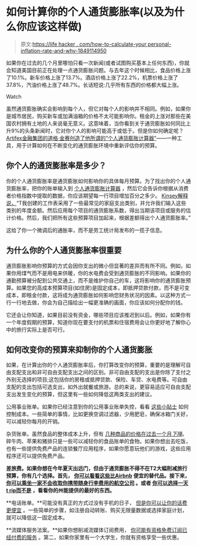 # 如何计算你的个人通货膨胀率(以及为什么你应该这样做)

> 原文:[https://life hacker . com/how-to-calculate-your personal-inflation-rate-and-why-1849114950](https://lifehacker.com/how-to-calculate-your-personal-inflation-rate-and-why-1849114950)

如果你在过去的几个月里哪怕只看一次新闻(或者试图购买基本上任何东西)，你就会知道美国目前正在处理一点通货膨胀问题。与去年这个时候相比，食品价格上涨了10.1%。新车价格上涨了13.7%。酒店价格上涨了22.2%，机票价格上涨了37.8%，汽油价格上涨了48.7%。长话短说:几乎所有东西的价格都大幅上涨。

Watch

虽然通货膨胀确实会影响到每个人，但它对每个人的影响并不相同。例如，如果你是城市居民，购买新车或加满油箱的价格不太可能影响你。租金的上涨对那些在美国农村拥有土地的人来说毫无意义。这意味着，当你看到关于通货膨胀如何同比上升9%的头条新闻时，它对你个人的影响可能高于或低于。但是你如何确定呢？[Artifex金融集团的道格·金赛创造了他所谓的“个人通货膨胀计算器”](https://www.kiplinger.com/personal-finance/inflation/604823/what-is-your-personal-inflation-rate)——一种工具，用于计算如何在不断变化的通货膨胀环境中重新评估你的预算。

## 你个人的通货膨胀率是多少？

你的个人通货膨胀率是通货膨胀如何影响你的具体每月预算。为了找出你的个人通货膨胀率，把你的账单输入到 [个人通货膨胀计算器](https://info.artifexfinancial.com/personal-inflation-rate) ，然后它会告诉你根据从消费者价格指数中提取的数据，你应该期望每一行项目增加百分之多少。 [Kinsey解释说，](https://www.kiplinger.com/personal-finance/inflation/604823/what-is-your-personal-inflation-rate)“T我创建的工作表采用了一些最常见的家庭支出类别，并允许我们输入这些类别的年度金额。然后应用每个项目的通货膨胀系数，得出当期该项目或服务的估计价格。然后，我们把所有这些预算项目加起来，根据差额得出个人通货膨胀率。”

这给了你一个微调后的通胀率，而不是劳工统计局发布的一揽子信息。

## 为什么你的个人通货膨胀率很重要

通货膨胀影响你预算的方式会因你支出的微小但显著的差异而有所不同。例如，如果你用煤气而不是用电来供暖，你的水电费会受到通货膨胀的不同影响。如果你的通勤预算被分配到公共交通上，而不是维护你自己的车，这将影响你的通货膨胀预算。如果您的高成本预算项目(如住房)是固定成本，即抵押贷款付款，而不是可变成本，即租金付款，这将成为通货膨胀如何影响您财务状况的因素。以这种方式一行一行地去做，你会为自己描绘出一幅更准确的画面，你应该如何分配你的钱。

它还会让你知道，如果目前没有资金，哪些项目应该推迟到以后。例如，如果你有一个年度假期的预算，知道你现在要支付的机票和住宿费用会让你更好地了解你心中的旅行实际上是否可行。

## 如何改变你的预算来抑制你的个人通货膨胀

如果，在计算出你的个人通货膨胀率后，你打算改变你的预算，重要的是理解可自由支配支出和非可自由支配支出之间的区别。非可自由支配的支出是你除了支付之外别无选择的项目;这包括你的房租或抵押贷款、保险、车贷、水电费等。可自由支配的支出包括可选支出，如外出就餐或旅游。总的来说，更容易适应可自由支配支出发生变化的预算，但这里有一些如何降低这两类支出的建议。

公用事业账单。如果你已经注意到你的公用事业账单失控，看看 [这些小贴士](https://lifehacker.com/all-the-ways-you-could-be-saving-money-on-your-energy-b-1849028593) 如何控制成本。一些简单的事情，比如更换空调过滤器，少用肥皂，确保冰箱门关好，可以减轻你每月的开销。

杂货账单。虽然食品的整体成本上升，但有 [几种商品的价格在过去一个月*下降*](https://lifehacker.com/these-food-prices-actually-went-down-this-month-1849046356)。碎牛肉、苹果和猪排只是一些可以减轻你的食品账单的食物。如果你想出去吃饭，也有一些提供免费产品的连锁餐厅应用程序，如果你愿意玩他们的游戏，这些应用程序还可以提供免费产品。

**差旅费。如果你想在今年夏天出远门，但由于通货膨胀不得不在T2大幅削减旅行预算，你有几个选择。首先， [你可以看看这些比Airbnb](https://lifehacker.com/the-best-vacation-rental-alternatives-to-airbnb-1849088885) 便宜的替代品。接下来， [你可以乘坐一家不会收取你携带随身行李费用的航空公司](https://lifehacker.com/these-airlines-let-you-carry-on-for-free-1849106506) 。或者 [你可以选择一天 t rip而不是](https://lifehacker.com/50-of-the-cheapest-day-trips-to-take-across-the-us-1849058582) ，看看你的州能提供的最好的东西。**

**电话账单。**可能没有真正的方式过没有手机的日子， [但是你可以让你的话费更便宜](https://lifehacker.com/the-easiest-ways-to-cut-down-your-cell-phone-bill-1849014104) 。一些简单的步骤，如注册自动转账、购买无限量数据或选择家庭计划，就可以降低这一固定成本。

**流媒体服务法案。**如果你想削减流媒体订阅费用， [你可能有资格免费订阅已经付费的服务](https://lifehacker.com/why-now-is-the-time-to-reassess-your-streaming-service-1848844490) 。第二，如果你家里有一个大学生，你就有资格享受一些优惠。